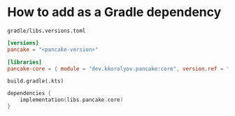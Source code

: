 # How to add as a Gradle dependency

`gradle/libs.versions.toml`

```toml
[versions]
pancake = "<pancake-version>"

[libraries]
pancake-core = { module = "dev.kkorolyov.pancake:core", version.ref = "pancake" }
```

`build.gradle(.kts)`

```kotlin
dependencies {
	implementation(libs.pancake.core)
}
```
